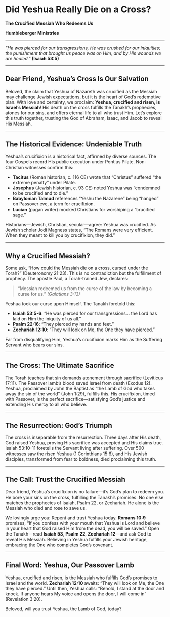 # Did Yeshua Really Die on a Cross?

**The Crucified Messiah Who Redeems Us**

**Humbleberger Ministries**

---

_"He was pierced for our transgressions, He was crushed for our iniquities; the punishment that brought us peace was on Him, and by His wounds we are healed."_
**(Isaiah 53:5)**

---

## Dear Friend, Yeshua’s Cross Is Our Salvation

Beloved, the claim that Yeshua of Nazareth was crucified as the Messiah may challenge Jewish expectations, but it is the heart of God’s redemptive plan. With love and certainty, we proclaim: **Yeshua, crucified and risen, is Israel’s Messiah**! His death on the cross fulfills the Tanakh’s prophecies, atones for our sins, and offers eternal life to all who trust Him. Let’s explore this truth together, trusting the God of Abraham, Isaac, and Jacob to reveal His Messiah.

---

## The Historical Evidence: Undeniable Truth

Yeshua’s crucifixion is a historical fact, affirmed by diverse sources. The four Gospels record His public execution under Pontius Pilate. Non-Christian witnesses confirm this:

- **Tacitus** (Roman historian, c. 116 CE) wrote that “Christus” suffered “the extreme penalty” under Pilate.
- **Josephus** (Jewish historian, c. 93 CE) noted Yeshua was “condemned to be crucified and to die.”
- **Babylonian Talmud** references “Yeshu the Nazarene” being “hanged” on Passover eve, a term for crucifixion.
- **Lucian** (pagan writer) mocked Christians for worshiping a “crucified sage.”

Historians—Jewish, Christian, secular—agree: Yeshua was crucified. As Jewish scholar Jodi Magness states, “The Romans were very efficient. When they meant to kill you by crucifixion, they did.”

---

## Why a Crucified Messiah?

Some ask, “How could the Messiah die on a cross, cursed under the Torah?” (Deuteronomy 21:23). This is no contradiction but the fulfillment of prophecy. The apostle Paul, a Torah-trained Jew, declares:

> “Messiah redeemed us from the curse of the law by becoming a curse for us.” _(Galatians 3:13)_

Yeshua took our curse upon Himself. The Tanakh foretold this:

- **Isaiah 53:5-6**: “He was pierced for our transgressions… the Lord has laid on Him the iniquity of us all.”
- **Psalm 22:16**: “They pierced my hands and feet.”
- **Zechariah 12:10**: “They will look on Me, the One they have pierced.”

Far from disqualifying Him, Yeshua’s crucifixion marks Him as the Suffering Servant who bears our sins.

---

## The Cross: The Ultimate Sacrifice

The Torah teaches that sin demands atonement through sacrifice (Leviticus 17:11). The Passover lamb’s blood saved Israel from death (Exodus 12). Yeshua, proclaimed by John the Baptist as “the Lamb of God who takes away the sin of the world” (John 1:29), fulfills this. His crucifixion, timed with Passover, is the perfect sacrifice—satisfying God’s justice and extending His mercy to all who believe.

---

## The Resurrection: God’s Triumph

The cross is inseparable from the resurrection. Three days after His death, God raised Yeshua, proving His sacrifice was accepted and His claims true. Isaiah 53:10-11 foretells the Servant living after suffering. Over 500 witnesses saw the risen Yeshua (1 Corinthians 15:6), and His Jewish disciples, transformed from fear to boldness, died proclaiming this truth.

---

## The Call: Trust the Crucified Messiah

Dear friend, Yeshua’s crucifixion is no failure—it’s God’s plan to redeem you. He bore your sins on the cross, fulfilling the Tanakh’s promises. No one else matches the prophecies of Isaiah, Psalm 22, or Zechariah. He alone is the Messiah who died and rose to save us.

We lovingly urge you: Repent and trust Yeshua today. **Romans 10:9** promises, “If you confess with your mouth that Yeshua is Lord and believe in your heart that God raised Him from the dead, you will be saved.” Open the Tanakh—read **Isaiah 53**, **Psalm 22**, **Zechariah 12**—and ask God to reveal His Messiah. Believing in Yeshua fulfills your Jewish heritage, embracing the One who completes God’s covenant.

---

## Final Word: Yeshua, Our Passover Lamb

Yeshua, crucified and risen, is the Messiah who fulfills God’s promises to Israel and the world. **Zechariah 12:10** awaits: “They will look on Me, the One they have pierced.” Until then, Yeshua calls: “Behold, I stand at the door and knock. If anyone hears My voice and opens the door, I will come in” (Revelation 3:20).

Beloved, will you trust Yeshua, the Lamb of God, today?
